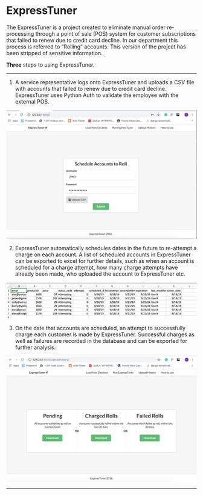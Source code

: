 # ExpressTuner

The ExpressTuner is a project created to eliminate manual order re-processing 
through a point of sale (POS) system for customer subscriptions that failed to renew
due to credit card decline. In our department this process is referred to “Rolling” 
accounts. This version of the project has been stripped of sensitive information.

<b>Three</b> steps to using ExpressTuner.
<hr>


1) A service representative logs onto ExpressTuner and uploads a CSV file with
accounts that failed to renew due to credit card decline. ExpressTuner uses Python Auth
to validate the employee with the external POS.

![alt text](https://github.com/Gsoto24/ExpressTuner/blob/master/Screen%20Shot%202019-09-18%20at%202.33.52%20PM.png)


2) ExpressTuner automatically schedules dates in the future to re-attempt a charge on each account. 
A list of scheduled accounts in ExpressTuner can be exported to excel for further details, such as when an 
account is scheduled for a charge attempt, how many charge attempts have already been made, who uploaded the
account to ExpressTuner etc.

![alt text](https://github.com/Gsoto24/ExpressTuner/blob/master/Screen%20Shot%202019-09-18%20at%202.41.27%20PM.png)

3) On the date that accounts are scheduled, an attempt to successfully charge each customer is made by ExpressTuner. 
Successful charges as well as failures are recorded in the database and can be exported for further analysis.

![alt text](https://github.com/Gsoto24/ExpressTuner/blob/master/Screen%20Shot%202019-09-18%20at%202.38.09%20PM.png)

<hr>




